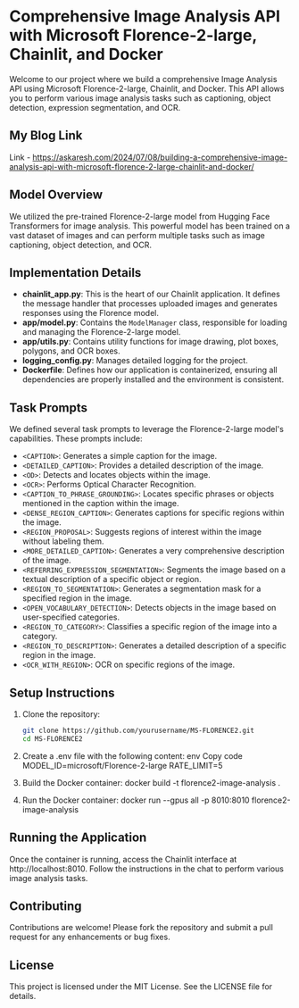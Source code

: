 # Comprehensive Image Analysis API with Microsoft Florence-2-large, Chainlit, and Docker

Welcome to our project where we build a comprehensive Image Analysis API using Microsoft Florence-2-large, Chainlit, and Docker. This API allows you to perform various image analysis tasks such as captioning, object detection, expression segmentation, and OCR.

## My Blog Link
Link - https://askaresh.com/2024/07/08/building-a-comprehensive-image-analysis-api-with-microsoft-florence-2-large-chainlit-and-docker/


## Model Overview

We utilized the pre-trained Florence-2-large model from Hugging Face Transformers for image analysis. This powerful model has been trained on a vast dataset of images and can perform multiple tasks such as image captioning, object detection, and OCR.


## Implementation Details

- **chainlit_app.py**: This is the heart of our Chainlit application. It defines the message handler that processes uploaded images and generates responses using the Florence model.
- **app/model.py**: Contains the `ModelManager` class, responsible for loading and managing the Florence-2-large model.
- **app/utils.py**: Contains utility functions for image drawing, plot boxes, polygons, and OCR boxes.
- **logging_config.py**: Manages detailed logging for the project.
- **Dockerfile**: Defines how our application is containerized, ensuring all dependencies are properly installed and the environment is consistent.

## Task Prompts

We defined several task prompts to leverage the Florence-2-large model's capabilities. These prompts include:

- `<CAPTION>`: Generates a simple caption for the image.
- `<DETAILED_CAPTION>`: Provides a detailed description of the image.
- `<OD>`: Detects and locates objects within the image.
- `<OCR>`: Performs Optical Character Recognition.
- `<CAPTION_TO_PHRASE_GROUNDING>`: Locates specific phrases or objects mentioned in the caption within the image.
- `<DENSE_REGION_CAPTION>`: Generates captions for specific regions within the image.
- `<REGION_PROPOSAL>`: Suggests regions of interest within the image without labeling them.
- `<MORE_DETAILED_CAPTION>`: Generates a very comprehensive description of the image.
- `<REFERRING_EXPRESSION_SEGMENTATION>`: Segments the image based on a textual description of a specific object or region.
- `<REGION_TO_SEGMENTATION>`: Generates a segmentation mask for a specified region in the image.
- `<OPEN_VOCABULARY_DETECTION>`: Detects objects in the image based on user-specified categories.
- `<REGION_TO_CATEGORY>`: Classifies a specific region of the image into a category.
- `<REGION_TO_DESCRIPTION>`: Generates a detailed description of a specific region in the image.
- `<OCR_WITH_REGION>`: OCR on specific regions of the image.

## Setup Instructions

1. Clone the repository:
   ```bash
   git clone https://github.com/yourusername/MS-FLORENCE2.git
   cd MS-FLORENCE2

2. Create a .env file with the following content:
    env
    Copy code
    MODEL_ID=microsoft/Florence-2-large
    RATE_LIMIT=5

3. Build the Docker container:
    docker build -t florence2-image-analysis .

4. Run the Docker container:
    docker run --gpus all -p 8010:8010 florence2-image-analysis

## Running the Application
Once the container is running, access the Chainlit interface at http://localhost:8010. Follow the instructions in the chat to perform various image analysis tasks.

## Contributing
Contributions are welcome! Please fork the repository and submit a pull request for any enhancements or bug fixes.

## License
This project is licensed under the MIT License. See the LICENSE file for details.